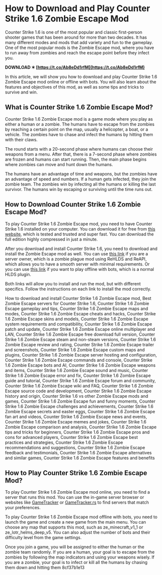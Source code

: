 
 
# How to Download and Play Counter Strike 1.6 Zombie Escape Mod
 
Counter Strike 1.6 is one of the most popular and classic first-person shooter games that has been around for more than two decades. It has many different modes and mods that add variety and fun to the gameplay. One of the most popular mods is the Zombie Escape mod, where you have to run away from zombies and reach the escape point before they infect you.
 
**DOWNLOAD ✶ [https://t.co/Ab8eDd1rfM](https://t.co/Ab8eDd1rfM)**


 
In this article, we will show you how to download and play Counter Strike 1.6 Zombie Escape mod online or offline with bots. You will also learn about the features and objectives of this mod, as well as some tips and tricks to survive and win.
 
## What is Counter Strike 1.6 Zombie Escape Mod?
 
Counter Strike 1.6 Zombie Escape mod is a game mode where you play as either a human or a zombie. The humans have to escape from the zombies by reaching a certain point on the map, usually a helicopter, a boat, or a vehicle. The zombies have to chase and infect the humans by hitting them with their claws.
 
The round starts with a 20-second phase where humans can choose their weapons from a menu. After that, there is a 7-second phase where zombies are frozen and humans can start running. Then, the main phase begins where zombies can move and hunt down the humans.
 
The humans have an advantage of time and weapons, but the zombies have an advantage of speed and numbers. If a human gets infected, they join the zombie team. The zombies win by infecting all the humans or killing the last survivor. The humans win by escaping or surviving until the time runs out.
 
## How to Download Counter Strike 1.6 Zombie Escape Mod?
 
To play Counter Strike 1.6 Zombie Escape mod, you need to have Counter Strike 1.6 installed on your computer. You can download it for free from [this website](https://down-cs.su/zombie.php), which is tested and trusted and super fast. You can download the full edition highly compressed in just a minute.
 
After you download and install Counter Strike 1.6, you need to download and install the Zombie Escape mod as well. You can use [this link](https://zombie-escape.blogspot.com/2019/12/cs16-zombie-escape.html) if you are a server owner, which is a zombie plague mod using ReHLDS and ReAPI, which allows you to have a smooth server with minimal requirements. Or you can use [this link](https://www.moddb.com/mods/zombie-escape/downloads/zombie-escape-mod-v10) if you want to play offline with bots, which is a normal HLDS plugin.
 
Both links will allow you to install and run the mod, but with different specifics. Follow the instructions on each link to install the mod correctly.
 
How to download and install Counter Strike 1.6 Zombie Escape mod,  Best Zombie Escape servers for Counter Strike 1.6,  Counter Strike 1.6 Zombie Escape gameplay and tips,  Counter Strike 1.6 Zombie Escape maps and modes,  Counter Strike 1.6 Zombie Escape cheats and hacks,  Counter Strike 1.6 Zombie Escape skins and models,  Counter Strike 1.6 Zombie Escape system requirements and compatibility,  Counter Strike 1.6 Zombie Escape patch and update,  Counter Strike 1.6 Zombie Escape online multiplayer and LAN,  Counter Strike 1.6 Zombie Escape free download full version,  Counter Strike 1.6 Zombie Escape steam and non-steam versions,  Counter Strike 1.6 Zombie Escape review and rating,  Counter Strike 1.6 Zombie Escape trailer and screenshots,  Counter Strike 1.6 Zombie Escape custom maps and plugins,  Counter Strike 1.6 Zombie Escape server hosting and configuration,  Counter Strike 1.6 Zombie Escape commands and console,  Counter Strike 1.6 Zombie Escape bots and AI,  Counter Strike 1.6 Zombie Escape weapons and items,  Counter Strike 1.6 Zombie Escape sound and music,  Counter Strike 1.6 Zombie Escape error and fix,  Counter Strike 1.6 Zombie Escape guide and tutorial,  Counter Strike 1.6 Zombie Escape forum and community,  Counter Strike 1.6 Zombie Escape wiki and FAQ,  Counter Strike 1.6 Zombie Escape source code and development,  Counter Strike 1.6 Zombie Escape history and origin,  Counter Strike 1.6 vs other Zombie Escape mods and games,  Counter Strike 1.6 Zombie Escape fun and funny moments,  Counter Strike 1.6 Zombie Escape challenges and achievements,  Counter Strike 1.6 Zombie Escape secrets and easter eggs,  Counter Strike 1.6 Zombie Escape fan art and videos,  Counter Strike 1.6 Zombie Escape news and events,  Counter Strike 1.6 Zombie Escape memes and jokes,  Counter Strike 1.6 Zombie Escape comparison and analysis,  Counter Strike 1.6 Zombie Escape tips and tricks for beginners,  Counter Strike 1.6 Zombie Escape pros and cons for advanced players,  Counter Strike 1.6 Zombie Escape best practices and strategies,  Counter Strike 1.6 Zombie Escape recommendations and suggestions,  Counter Strike 1.6 Zombie Escape feedback and testimonials,  Counter Strike 1.6 Zombie Escape alternatives and similar games,  Counter Strike 1.6 Zombie Escape features and benefits
 
## How to Play Counter Strike 1.6 Zombie Escape Mod?
 
To play Counter Strike 1.6 Zombie Escape mod online, you need to find a server that runs this mod. You can use the in-game server browser or websites like [GameTracker](https://www.gametracker.com/search/cs/?query=zombie+escape) or [GameTracker.rs](https://www.gametracker.rs/servers/cs/?search=zombie+escape) to find servers that match your preferences.
 
To play Counter Strike 1.6 Zombie Escape mod offline with bots, you need to launch the game and create a new game from the main menu. You can choose any map that supports this mod, such as ze\_minecraft\_v1\_1 or ze\_lotr\_helms\_deep\_v5. You can also adjust the number of bots and their difficulty level from the game settings.
 
Once you join a game, you will be assigned to either the human or the zombie team randomly. If you are a human, your goal is to escape from the zombies by following the map indicators and using your weapons wisely. If you are a zombie, your goal is to infect or kill all the humans by chasing them down and hitting them
 8cf37b1e13
 
